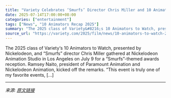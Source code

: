 ```yaml
---
title: "Variety Celebrates ‘Smurfs’ Director Chris Miller and 10 Animators to Watch Class of 2025"
date: 2025-07-14T17:00:00+08:00
categories: ["entertainment"]
tags: ["News", "10 Animators Recap 2025"]
summary: "The 2025 class of Variety&#8216;s 10 Animators to Watch, presented by Nickelodeon, and &#8220;Smurfs&#8221; director Chris Miller gathered at Nickelodeon Animation Studio in Los Angeles on July 9 for "
source_url: "https://variety.com/2025/film/news/10-animators-to-watch-2025-smurfs-chris-miller-1236453022/"
---
```


The 2025 class of Variety&#8216;s 10 Animators to Watch, presented by Nickelodeon, and &#8220;Smurfs&#8221; director Chris Miller gathered at Nickelodeon Animation Studio in Los Angeles on July 9 for a &#8220;Smurfs&#8221;-themed awards reception. Ramsey Naito, president of Paramount Animation and Nickelodeon Animation, kicked off the remarks. &#8220;This event is truly one of my favorite events, [&#8230;]

---

*来源: [原文链接](https://variety.com/2025/film/news/10-animators-to-watch-2025-smurfs-chris-miller-1236453022/)*

